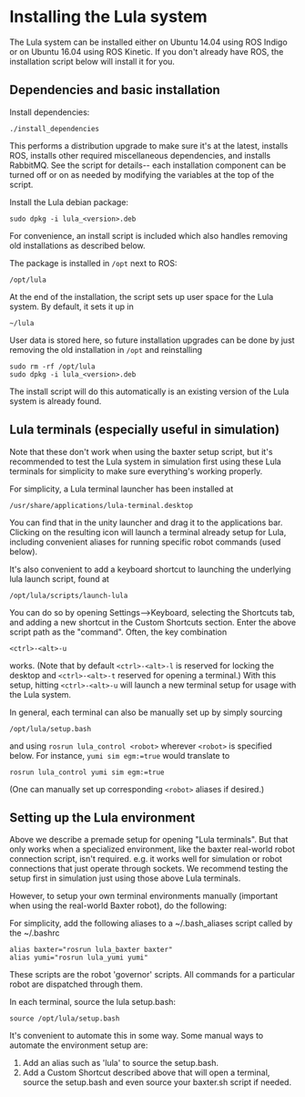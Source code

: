 # Installing the Lula system

The Lula system can be installed either on Ubuntu 14.04 using ROS Indigo or on
Ubuntu 16.04 using ROS Kinetic. If you don't already have ROS, the installation
script below will install it for you.

## Dependencies and basic installation

Install dependencies:

    ./install_dependencies

This performs a distribution upgrade to make sure it's at the latest, installs
ROS, installs other required miscellaneous dependencies, and installs RabbitMQ.
See the script for details-- each installation component can be turned off or
on as needed by modifying the variables at the top of the script.

Install the Lula debian package:

    sudo dpkg -i lula_<version>.deb

For convenience, an install script is included which also handles removing old
installations as described below.

The package is installed in `/opt` next to ROS:

    /opt/lula

At the end of the installation, the script sets up user space for the Lula system.
By default, it sets it up in 

    ~/lula

User data is stored here, so future installation upgrades can be done by just removing
the old installation in `/opt` and reinstalling

    sudo rm -rf /opt/lula
    sudo dpkg -i lula_<version>.deb

The install script will do this automatically is an existing version of the
Lula system is already found.

## Lula terminals (especially useful in simulation)

Note that these don't work when using the baxter setup script, but it's
recommended to test the Lula system in simulation first using these Lula
terminals for simplicity to make sure everything's working properly.

For simplicity, a Lula terminal launcher has been installed at

    /usr/share/applications/lula-terminal.desktop

You can find that in the unity launcher and drag it to the applications bar. Clicking
on the resulting icon will launch a terminal already setup for Lula, including 
convenient aliases for running specific robot commands (used below).

It's also convenient to add a keyboard shortcut to launching the underlying lula
launch script, found at

    /opt/lula/scripts/launch-lula

You can do so by opening Settings-->Keyboard, selecting the Shortcuts tab, and
adding a new shortcut in the Custom Shortcuts section. Enter the above script
path as the "command". Often, the key combination

    <ctrl>-<alt>-u

works. (Note that by default `<ctrl>-<alt>-l` is reserved for locking the
desktop and `<ctrl>-<alt>-t` reserved for opening a terminal.) With this setup,
hitting `<ctrl>-<alt>-u` will launch a new terminal setup for usage with the
Lula system.

In general, each terminal can also be manually set up by simply sourcing 

    /opt/lula/setup.bash

and using `rosrun lula_control <robot>` wherever `<robot>` is specified below. 
For instance, `yumi sim egm:=true` would translate to 

    rosrun lula_control yumi sim egm:=true

(One can manually set up corresponding `<robot>` aliases if desired.)

## Setting up the Lula environment

Above we describe a premade setup for opening "Lula terminals". But that only
works when a specialized environment, like the baxter real-world robot
connection script, isn't required. e.g. it works well for simulation or robot
connections that just operate through sockets. We recommend testing the setup
first in simulation just using those above Lula terminals.

However, to setup your own terminal environments manually (important when using
the real-world Baxter robot), do the following:

For simplicity, add the following aliases to a ~/.bash_aliases script called by
the ~/.bashrc

    alias baxter="rosrun lula_baxter baxter"
    alias yumi="rosrun lula_yumi yumi"

These scripts are the robot 'governor' scripts. All commands for a particular
robot are dispatched through them.

In each terminal, source the lula setup.bash:

    source /opt/lula/setup.bash

It's convenient to automate this in some way.  Some manual ways to automate the
environment setup are:

1. Add an alias such as 'lula' to source the setup.bash.
2. Add a Custom Shortcut described above that will open a terminal, source the
   setup.bash and even source your baxter.sh script if needed.
